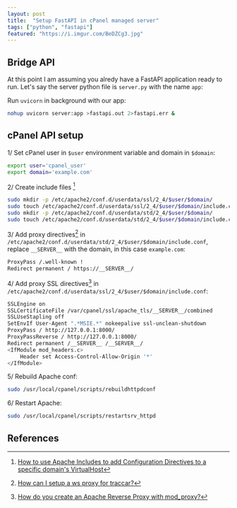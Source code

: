 ```yaml
---
layout: post
title:  "Setup FastAPI in cPanel managed server"
tags: ["python", "fastapi"]
featured: "https://i.imgur.com/BeDZCg3.jpg"
---
```


## Bridge API

At this point I am assuming you alredy have a FastAPI application ready to run. Let's say the server python file is `server.py` with the name `app`:

Run `uvicorn` in background with our app:

   ```bash
   nohup uvicorn server:app >fastapi.out 2>fastapi.err &
   ```
 
## cPanel API setup

1/ Set cPanel user in `$user` environment variable and domain in `$domain`:

```bash
export user='cpanel_user'
export domain='example.com'
```

2/ Create include files [^1]

```bash
sudo mkdir -p /etc/apache2/conf.d/userdata/ssl/2_4/$user/$domain/
sudo touch /etc/apache2/conf.d/userdata/ssl/2_4/$user/$domain/include.conf
sudo mkdir -p /etc/apache2/conf.d/userdata/std/2_4/$user/$domain/
sudo touch /etc/apache2/conf.d/userdata/std/2_4/$user/$domain/include.conf
```

3/ Add proxy directives[^2] in `/etc/apache2/conf.d/userdata/std/2_4/$user/$domain/include.conf`, replace `__SERVER__` with the domain, in this case `example.com`:

```bash
ProxyPass /.well-known !
Redirect permanent / https://__SERVER__/
```

4/ Add proxy SSL directives[^3] in `/etc/apache2/conf.d/userdata/ssl/2_4/$user/$domain/include.conf`:

```bash
SSLEngine on
SSLCertificateFile /var/cpanel/ssl/apache_tls/__SERVER__/combined
SSLUseStapling off
SetEnvIf User-Agent ".*MSIE.*" nokeepalive ssl-unclean-shutdown
ProxyPass / http://127.0.0.1:8000/
ProxyPassReverse / http://127.0.0.1:8000/
Redirect permanent /__SERVER__ /__SERVER__/
<IfModule mod_headers.c>
	Header set Access-Control-Allow-Origin '*'
</IfModule>
```

5/ Rebuild Apache conf: 

```bash
sudo /usr/local/cpanel/scripts/rebuildhttpdconf
```

6/ Restart Apache: 

```bash
sudo /usr/local/cpanel/scripts/restartsrv_httpd
```

## References 

[^1]: [How to use Apache Includes to add Configuration Directives to a specific domain's VirtualHost](https://support.cpanel.net/hc/en-us/articles/360052925073)
[^2]: [How can I setup a ws proxy for traccar?](https://support.cpanel.net/hc/en-us/articles/1500002918142-How-can-I-setup-a-ws-proxy-for-traccar-)
[^3]: [How do you create an Apache Reverse Proxy with mod_proxy?](https://support.cpanel.net/hc/en-us/articles/1500011220222-How-do-you-create-an-Apache-Reverse-Proxy-with-mod-proxy-)

